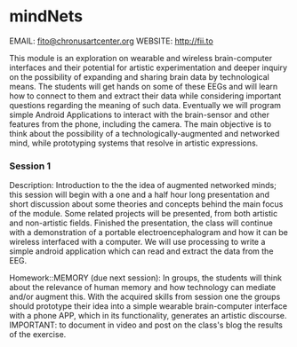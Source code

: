 # mindNets

EMAIL: fito@chronusartcenter.org
WEBSITE: http://fii.to

This module is an exploration on wearable and wireless brain-computer interfaces and their potential for artistic experimentation and deeper inquiry on the possibility of expanding and sharing brain data by technological means. The students will get hands on some of these EEGs and will learn how to connect to them and extract their data while considering important questions regarding the meaning of such data. Eventually we will program simple Android Applications to interact with the brain-sensor and other features from the phone, including the camera. The main objective is to think about the possibility of a technologically-augmented and networked mind, while prototyping systems that resolve in artistic expressions.

### Session 1

Description: Introduction to the the idea of augmented networked minds; this session will begin with a one and a half hour long presentation and short discussion about some theories and concepts behind the main focus of the module. Some related projects will be presented, from both artistic and non-artistic fields. Finished the presentation, the class will continue with a demonstration of a portable electroencephalogram and how it can be wireless interfaced with a computer. We will use processing to write a simple android application which can read and extract the data from the EEG.

Homework::MEMORY (due next session): In groups, the students will think about the 	relevance of human memory and how technology can mediate and/or augment this. With the acquired skills from session one the groups should prototype their idea into a simple 	wearable brain-computer interface with a phone APP, which in its functionality, generates an artistic discourse. IMPORTANT: to document in video and post on the class's blog the results of 	the exercise. 